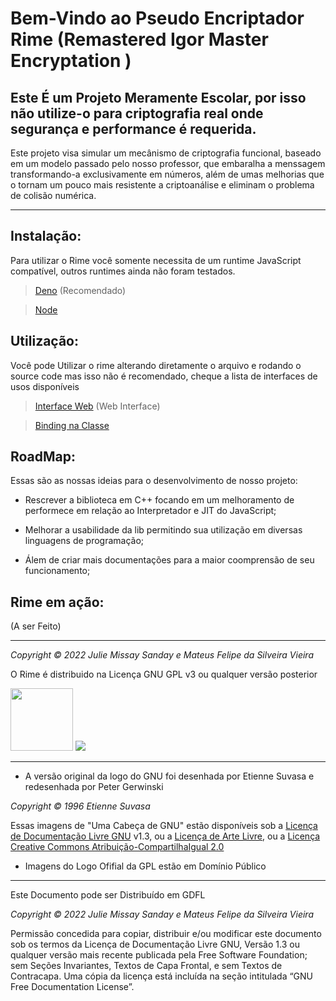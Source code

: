 # Bem-Vindo ao Pseudo Encriptador **Rime** (Remastered Igor Master Encryptation )

## Este É um Projeto Meramente Escolar,  por isso não utilize-o para criptografia real onde segurança e performance é requerida.

Este projeto visa simular um mecânismo de criptografia funcional, baseado em um modelo passado pelo nosso professor, que embaralha a menssagem transformando-a exclusivamente em números, além de umas melhorias que o tornam um pouco mais resistente a criptoanálise e eliminam o problema de colisão numérica.

---
## Instalação:

Para utilizar o Rime você somente necessita de um runtime JavaScript compatível, outros runtimes ainda não foram testados.

> [Deno](https://deno.land/) (Recomendado)

> [Node](https://nodejs.org/pt-br/)

## Utilização:

Você pode Utilizar o rime alterando diretamente o arquivo e rodando o source code mas isso não é recomendado, cheque a lista de interfaces de usos disponíveis

> [Interface Web](#) (Web Interface)

> [Binding na Classe](#)

## RoadMap:

Essas são as nossas ideias para o desenvolvimento de nosso projeto:

* Rescrever a biblioteca em C++ focando em um melhoramento de performece em relação ao Interpretador e JIT do JavaScript;

* Melhorar a usabilidade da lib permitindo sua utilização em diversas linguagens de programação;

* Álem de criar mais documentações para a maior coomprensão de seu funcionamento;

## Rime em ação:

(A ser Feito)

---

*Copyright © 2022 Julie Missay Sanday e Mateus Felipe da Silveira Vieira*

O Rime é distribuido na Licença GNU GPL v3 ou qualquer versão posterior


[<img src="https://www.gnu.org/graphics/gerwinski-gnu-head.png" width="100">](https://www.gnu.org/graphics/agnuhead)  [<img src="https://www.gnu.org/graphics/gplv3-with-text-136x68.png">](https://www.gnu.org/graphics/license-logos.pt-br.html)

---

* A versão original da logo do GNU foi desenhada por Etienne Suvasa e redesenhada por Peter Gerwinski

*Copyright © 1996 Etienne Suvasa*

Essas imagens de "Uma Cabeça de GNU" estão disponíveis sob a [Licença de Documentação Livre GNU](https://www.gnu.org/licenses/fdl-1.3.html) v1.3, ou
a [Licença de Arte Livre](https://directory.fsf.org/wiki/License:FAL1.3), ou a [Licença Creative Commons Atribuição-CompartilhaIgual 2.0](https://directory.fsf.org/wiki/License:CC_ASA2.0)

* Imagens do Logo Ofifial da GPL estão em Domínio Público

---

Este Documento pode ser Distribuído em GDFL

*Copyright © 2022 Julie Missay Sanday e Mateus Felipe da Silveira Vieira*

Permissão concedida para copiar, distribuir e/ou modificar este documento sob os termos da Licença de Documentação Livre GNU, Versão 1.3 ou qualquer versão mais recente publicada pela Free Software Foundation; sem Seções Invariantes, Textos de Capa Frontal, e sem Textos de Contracapa. Uma cópia da licença está incluída na seção intitulada “GNU Free Documentation License”. 
